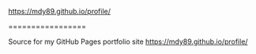 https://mdy89.github.io/profile/

=================

Source for my GitHub Pages portfolio site https://mdy89.github.io/profile/

